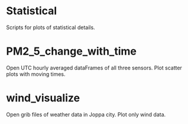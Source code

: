 # Statistical
Scripts for plots of statistical details.

# PM2_5_change_with_time
Open UTC hourly averaged dataFrames of all three sensors. Plot scatter plots with moving times. 

# wind_visualize
Open grib files of weather data in Joppa city. Plot only wind data.
